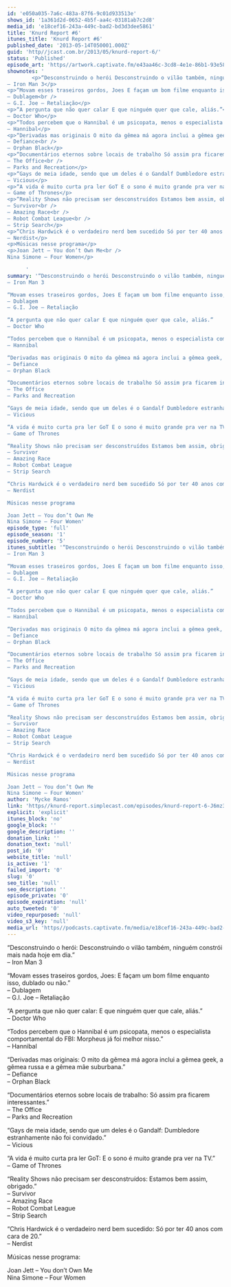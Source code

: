 ```yaml
---
id: 'e050a035-7a6c-483a-87f6-9c01d933513e'
shows_id: '1a361d2d-0652-4b5f-aa4c-03181ab7c2d8'
media_id: 'e18cef16-243a-449c-bad2-bd3d3dee5861'
title: 'Knurd Report #6'
itunes_title: 'Knurd Report #6'
published_date: '2013-05-14T050001.000Z'
guid: 'http//jcast.com.br/2013/05/knurd-report-6/'
status: 'Published'
episode_art: 'https//artwork.captivate.fm/e43aa46c-3cd8-4e1e-86b1-93e5863c4080/1000-itunes-1582315387.jpg'
shownotes: '
        <p>“Desconstruindo o herói Desconstruindo o vilão também, ninguém constrói mais nada hoje em dia.”<br />
– Iron Man 3</p>
<p>“Movam esses traseiros gordos, Joes E façam um bom filme enquanto isso, dublado ou não.”<br />
– Dublagem<br />
– G.I. Joe – Retaliação</p>
<p>“A pergunta que não quer calar E que ninguém quer que cale, aliás.”<br />
– Doctor Who</p>
<p>“Todos percebem que o Hannibal é um psicopata, menos o especialista comportamental do FBI Morpheus já foi melhor nisso.”<br />
– Hannibal</p>
<p>“Derivadas mas originais O mito da gêmea má agora inclui a gêmea geek, a gêmea russa e a gêmea mãe suburbana.”<br />
– Defiance<br />
– Orphan Black</p>
<p>“Documentários eternos sobre locais de trabalho Só assim pra ficarem interessantes.”<br />
– The Office<br />
– Parks and Recreation</p>
<p>“Gays de meia idade, sendo que um deles é o Gandalf Dumbledore estranhamente não foi convidado.”<br />
– Vicious</p>
<p>“A vida é muito curta pra ler GoT E o sono é muito grande pra ver na TV.”<br />
– Game of Thrones</p>
<p>“Reality Shows não precisam ser desconstruídos Estamos bem assim, obrigado.”<br />
– Survivor<br />
– Amazing Race<br />
– Robot Combat League<br />
– Strip Search</p>
<p>“Chris Hardwick é o verdadeiro nerd bem sucedido Só por ter 40 anos com cara de 20.”<br />
– Nerdist</p>
<p>Músicas nesse programa</p>
<p>Joan Jett – You don’t Own Me<br />
Nina Simone – Four Women</p>

      '
summary: '“Desconstruindo o herói Desconstruindo o vilão também, ninguém constrói mais nada hoje em dia.”
– Iron Man 3

“Movam esses traseiros gordos, Joes E façam um bom filme enquanto isso, dublado ou não.”
– Dublagem
– G.I. Joe – Retaliação

“A pergunta que não quer calar E que ninguém quer que cale, aliás.”
– Doctor Who

“Todos percebem que o Hannibal é um psicopata, menos o especialista comportamental do FBI Morpheus já foi melhor nisso.”
– Hannibal

“Derivadas mas originais O mito da gêmea má agora inclui a gêmea geek, a gêmea russa e a gêmea mãe suburbana.”
– Defiance
– Orphan Black

“Documentários eternos sobre locais de trabalho Só assim pra ficarem interessantes.”
– The Office
– Parks and Recreation

“Gays de meia idade, sendo que um deles é o Gandalf Dumbledore estranhamente não foi convidado.”
– Vicious

“A vida é muito curta pra ler GoT E o sono é muito grande pra ver na TV.”
– Game of Thrones

“Reality Shows não precisam ser desconstruídos Estamos bem assim, obrigado.”
– Survivor
– Amazing Race
– Robot Combat League
– Strip Search

“Chris Hardwick é o verdadeiro nerd bem sucedido Só por ter 40 anos com cara de 20.”
– Nerdist

Músicas nesse programa

Joan Jett – You don’t Own Me
Nina Simone – Four Women'
episode_type: 'full'
episode_season: '1'
episode_number: '5'
itunes_subtitle: '“Desconstruindo o herói Desconstruindo o vilão também, ninguém constrói mais nada hoje em dia.”
– Iron Man 3

“Movam esses traseiros gordos, Joes E façam um bom filme enquanto isso, dublado ou não.”
– Dublagem
– G.I. Joe – Retaliação

“A pergunta que não quer calar E que ninguém quer que cale, aliás.”
– Doctor Who

“Todos percebem que o Hannibal é um psicopata, menos o especialista comportamental do FBI Morpheus já foi melhor nisso.”
– Hannibal

“Derivadas mas originais O mito da gêmea má agora inclui a gêmea geek, a gêmea russa e a gêmea mãe suburbana.”
– Defiance
– Orphan Black

“Documentários eternos sobre locais de trabalho Só assim pra ficarem interessantes.”
– The Office
– Parks and Recreation

“Gays de meia idade, sendo que um deles é o Gandalf Dumbledore estranhamente não foi convidado.”
– Vicious

“A vida é muito curta pra ler GoT E o sono é muito grande pra ver na TV.”
– Game of Thrones

“Reality Shows não precisam ser desconstruídos Estamos bem assim, obrigado.”
– Survivor
– Amazing Race
– Robot Combat League
– Strip Search

“Chris Hardwick é o verdadeiro nerd bem sucedido Só por ter 40 anos com cara de 20.”
– Nerdist

Músicas nesse programa

Joan Jett – You don’t Own Me
Nina Simone – Four Women'
author: 'Mycke Ramos'
link: 'https//knurd-report.simplecast.com/episodes/knurd-report-6-J6mz3QyQ'
explicit: 'explicit'
itunes_block: 'no'
google_block: ''
google_description: ''
donation_link: ''
donation_text: 'null'
post_id: '0'
website_title: 'null'
is_active: '1'
failed_import: '0'
slug: '0'
seo_title: 'null'
seo_description: ''
episode_private: '0'
episode_expiration: 'null'
auto_tweeted: '0'
video_repurposed: 'null'
video_s3_key: 'null'
media_url: 'https//podcasts.captivate.fm/media/e18cef16-243a-449c-bad2-bd3d3dee5861/hipcast-12771-u-391615-s-1-audio_tc.mp3'
---
```

“Desconstruindo o herói: Desconstruindo o vilão também, ninguém constrói mais nada hoje em dia.”  
– Iron Man 3

“Movam esses traseiros gordos, Joes: E façam um bom filme enquanto isso, dublado ou não.”  
– Dublagem  
– G.I. Joe – Retaliação

“A pergunta que não quer calar: E que ninguém quer que cale, aliás.”  
– Doctor Who

“Todos percebem que o Hannibal é um psicopata, menos o especialista comportamental do FBI: Morpheus já foi melhor nisso.”  
– Hannibal

“Derivadas mas originais: O mito da gêmea má agora inclui a gêmea geek, a gêmea russa e a gêmea mãe suburbana.”  
– Defiance  
– Orphan Black

“Documentários eternos sobre locais de trabalho: Só assim pra ficarem interessantes.”  
– The Office  
– Parks and Recreation

“Gays de meia idade, sendo que um deles é o Gandalf: Dumbledore estranhamente não foi convidado.”  
– Vicious

“A vida é muito curta pra ler GoT: E o sono é muito grande pra ver na TV.”  
– Game of Thrones

“Reality Shows não precisam ser desconstruídos: Estamos bem assim, obrigado.”  
– Survivor  
– Amazing Race  
– Robot Combat League  
– Strip Search

“Chris Hardwick é o verdadeiro nerd bem sucedido: Só por ter 40 anos com cara de 20.”  
– Nerdist

Músicas nesse programa:

Joan Jett – You don’t Own Me  
Nina Simone – Four Women